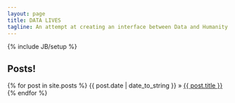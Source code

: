 ```yaml
---
layout: page
title: DATA LIVES
tagline: An attempt at creating an interface between Data and Humanity
---
```

{% include JB/setup %}

## Posts!

{% for post in site.posts %}
<span>{{ post.date | date_to_string }}</span> &raquo; <a href="{{ BASE_PATH }}{{ post.url }}">{{ post.title }}</a>
{% endfor %}


